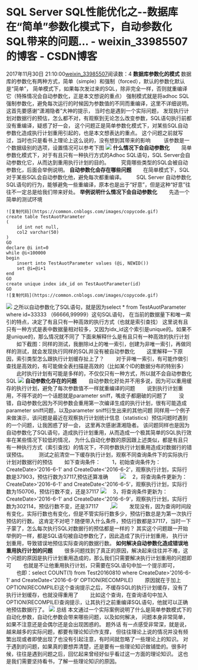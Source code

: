 # SQL Server SQL性能优化之--数据库在“简单”参数化模式下，自动参数化SQL带来的问题... - weixin_33985507的博客 - CSDN博客
2017年11月30日 21:10:00[weixin_33985507](https://me.csdn.net/weixin_33985507)阅读数：4
**数据库参数化的模式**
数据库的参数化有两种方式，简单（simple）和强制（forced），默认的参数化默认是“简单”，
简单模式下，如果每次发过来的SQL，除非完全一样，否则就重编译它（特殊情况会自动参数化，正是本文想说的重点）
强制模式就是将adhoc SQL强制参数化，避免每次运行的时候因为参数值的不同而重编译，这里不详细说明。
这首先要感谢“潇湘隐者”大神的提示，
当时也是遇到一个实际问题，
发现执行计划对数据行的预估，怎么都不对，有观察到无论怎么改变参数，SQL语句执行前都没有重编译，疑惑了好一会，
这个问题正是简单参数化模式下，对某些SQL自动参数化造成执行计划重用引起的，也是本文想表达的重点。
这个问题之前就写过，当时也只是看书上理论上这么说的，没有想到其带来的影响
 　　该参数是一个数据级别的选项，设置情况可以参考下图
![](https://images2015.cnblogs.com/blog/380271/201608/380271-20160810184442637-1974150706.jpg)
**什么情况下会自动参数化**
　　简单参数化模式下，对于有且只有一种执行方式的Adhoc SQL语句，SQL Server会自动参数化它，从而达到重用执行计划的目的。
　　究竟哪些类型的SQL会被自动参数化，后面会举例说明。
**自动参数化会存在哪些问题**
　　在简单模式下，SQL对于某些SQL会自动参数化他，避免每次都重编译。
　　SQL Server 自动参数化SQL语句的行为，能够避免一些重编译，原本也是出于“好意”，但是这种“好意”往往不一定总是给我们带来好处。
**举例说明什么情况下会自动参数化**
　　先造一个简单的测试环境
```
![复制代码](https://common.cnblogs.com/images/copycode.gif)
create table TestAuotParameter
(
    id int not null,
    col2 varchar(50)
)
GO
declare @i int=0
while @i<100000
begin
    insert into TestAuotParameter values (@i, NEWID())
    set @i=@i+1
end
GO
create unique index idx_id on TestAuotParameter(id)
GO
![复制代码](https://common.cnblogs.com/images/copycode.gif)
```
![](https://images2015.cnblogs.com/blog/380271/201608/380271-20160810180723887-1064582530.jpg)
之所以自动参数化了SQL语句，就是因为select * from TestAuotParameter where id=33333 （66666,99999）这句SQL语句，
在当前的数据量下和唯一索引的特点，决定了有且只有一种高效的执行方式（也就是索引查找）
这里说有且只有一种方式是表中数据量相对较多，又因为idx_id这个索引是unique的。如果不是unique的，那么情况就不同了
下面来解释什么是有且只有一种高效的执行计划
　　如下截图：同样的测试，我删除id上的唯一索引，创建为非唯一索引，再做同样的测试，就会发现执行同样的SQL并没有被自动参数化
　　这里解释一下原因，索引类型怎么跟执行计划缓存扯上了？
　　对于非唯一索引，有可能作做引查找是高效的，有可能做全表扫描是高效的（比如某个ID的数据分布的特别多）
　　此时执行计划有可能是多样的，不仅仅只有一种方式，所以就不会自动参数化SQL
![](https://images2015.cnblogs.com/blog/380271/201608/380271-20160810181117356-231312258.jpg)
**自动参数化存在的问题**
　　自动参数化好处并不用多说，因为可以重用缓存的执行计划，避免了每次参数值不一样就重编译的问题
　　说到执行计划重用，不得不说的一个话题就是parameter sniff，嘴皮子都磨破的问题了
　　没错，自动参数化因为不同参数会重用第一次编译生成的执行计划，很有可能造成parameter sniff问题，以及parameter sniff衍生出来的其他问题
同样用一个例子来做演示，该问题是最近在观察执行计划统计信息（statistics）预估问题时遇到的一个问题，让我困惑了好一会，
这里再次感谢潇湘隐者。
该问题同样也是因为自动参数化了SQL语句，造成执行计划重用，从而造成一个极其简单的SQL执行效率在某些情况下较低的情况，
为什么自动化参数的原因跟上述类似，都是有且只有一种执行方式（索引查找）的情况下，不同参数执行计划重用造成对数据行的错误预估。
　　测试之前清空一下缓存执行计划，观察不同查询条件下的实际执行计划对数据行的预估
　　如下查询条件：
　　1，初始查询条件为：CreateDate>'2016-6-1' and CreateDate<'2016-6-2'，观察执行计划，实际行数是37903，预估行数为37117,预估还算准确　　
![](https://images2015.cnblogs.com/blog/380271/201608/380271-20160810181842481-1903299902.jpg)
　2，将查询条件更新为：CreateDate>'2016-6-1' and CreateDate<'2016-6-5'，观察执行计划，实际行数为150706，预估行数不变，还是37117
![](https://images2015.cnblogs.com/blog/380271/201608/380271-20160810182023027-166238156.jpg)
　3，将查询条件更新为：CreateDate>'2016-6-1' and CreateDate<'2016-6-9'，观察执行计划，实际行数为302114，预估行数不变，还是37117
　　,![](https://images2015.cnblogs.com/blog/380271/201608/380271-20160810182250402-1239554995.jpg)
　　发现没有，因为查询时间段有变化，实际行数也有变化，但是不管实际行数多少，预估行数总是为第一次执行预估的行数。
这肯定不对吧？随便带入什么条件，预估行数都是37117，当时一下子蒙了，怎么每次执行SQL对数据行的预估都是一样的？
其实这个问题跟一开始举例的一样，都是SQL语句被自动参数化了，因此造成了执行计划重用，
执行计划重用，导致错误地预估实际查询的数据行数。
**如何解决自动参数化造成错误地重用执行计划的问题**
　　很多问题找到了真正的原因，解决起来往往并不难，这个问题的原因是执行计划重用造成的，那么我们只需要解决执行计划重用的问题即可
　　也就是不让他重用执行计划，只需要在SQL语句中加一个提示即可，
　　也即：select COUNT(1) from Test20160810 where CreateDate>'2016-6-1' and CreateDate<'2016-6-9' OPTION(RECOMPILE)
　　原因就在于加上OPTION(RECOMPILE)这个查询提示之后，不缓存SQL的执行计划缓存，没有了执行计划缓存，也就没得重用了
　　比如这个查询，在查询语句中加入OPTION(RECOMPILE)查询提示，让其执行之前重编译SQL语句，他就可以正确地预估数据行了。
![](https://images2015.cnblogs.com/blog/380271/201608/380271-20160810182600059-1296199955.jpg)
总结
本文通过一个实际案例说明了什么是简单参数模式下的自动化参数，自动化参数会带来哪些问题，以及如何解决，
问题本身非常简单，如果不注意还是会偶尔还是会出现困惑的。
题外话
有一点感受非常深，就是说，越来越多的实际问题，都要有理论知识作支撑，
但往往理论上说的情况并没有频繁出现或者即使出现了也没有引起注意，有时间就忽略了一些理论上的知识。
对于遇到的问题，如果真的要想弄清楚，还是要有一些理论知识做铺垫的。很多时候，往往是遇到问题之后，回忆起来曾经好似乎看过这一方面的理论知识。
这也是我们需要坚持看书，了解一些理论知识的原因。

